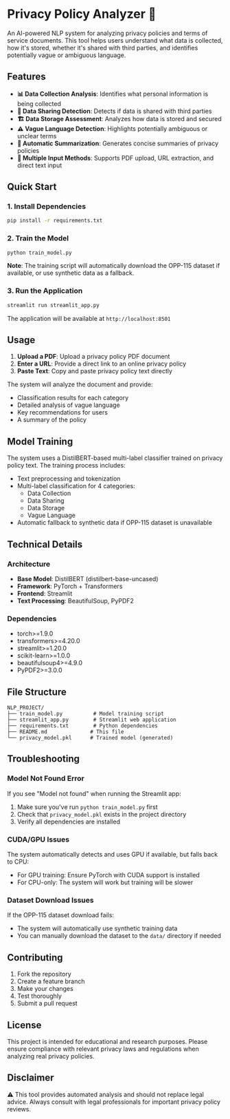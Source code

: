 # Privacy Policy Analyzer 🔐

An AI-powered NLP system for analyzing privacy policies and terms of service documents. This tool helps users understand what data is collected, how it's stored, whether it's shared with third parties, and identifies potentially vague or ambiguous language.

## Features

- **📊 Data Collection Analysis**: Identifies what personal information is being collected
- **🤝 Data Sharing Detection**: Detects if data is shared with third parties
- **🏗️ Data Storage Assessment**: Analyzes how data is stored and secured
- **⚠️ Vague Language Detection**: Highlights potentially ambiguous or unclear terms
- **📝 Automatic Summarization**: Generates concise summaries of privacy policies
- **🔗 Multiple Input Methods**: Supports PDF upload, URL extraction, and direct text input

## Quick Start

### 1. Install Dependencies

```bash
pip install -r requirements.txt
```

### 2. Train the Model

```bash
python train_model.py
```

**Note**: The training script will automatically download the OPP-115 dataset if available, or use synthetic data as a fallback.

### 3. Run the Application

```bash
streamlit run streamlit_app.py
```

The application will be available at `http://localhost:8501`

## Usage

1. **Upload a PDF**: Upload a privacy policy PDF document
2. **Enter a URL**: Provide a direct link to an online privacy policy
3. **Paste Text**: Copy and paste privacy policy text directly

The system will analyze the document and provide:
- Classification results for each category
- Detailed analysis of vague language
- Key recommendations for users
- A summary of the policy

## Model Training

The system uses a DistilBERT-based multi-label classifier trained on privacy policy text. The training process includes:

- Text preprocessing and tokenization
- Multi-label classification for 4 categories:
  - Data Collection
  - Data Sharing  
  - Data Storage
  - Vague Language
- Automatic fallback to synthetic data if OPP-115 dataset is unavailable

## Technical Details

### Architecture
- **Base Model**: DistilBERT (distilbert-base-uncased)
- **Framework**: PyTorch + Transformers
- **Frontend**: Streamlit
- **Text Processing**: BeautifulSoup, PyPDF2

### Dependencies
- torch>=1.9.0
- transformers>=4.20.0
- streamlit>=1.20.0
- scikit-learn>=1.0.0
- beautifulsoup4>=4.9.0
- PyPDF2>=3.0.0

## File Structure

```
NLP_PROJECT/
├── train_model.py          # Model training script
├── streamlit_app.py        # Streamlit web application
├── requirements.txt        # Python dependencies
├── README.md              # This file
└── privacy_model.pkl      # Trained model (generated)
```

## Troubleshooting

### Model Not Found Error
If you see "Model not found" when running the Streamlit app:
1. Make sure you've run `python train_model.py` first
2. Check that `privacy_model.pkl` exists in the project directory
3. Verify all dependencies are installed

### CUDA/GPU Issues
The system automatically detects and uses GPU if available, but falls back to CPU:
- For GPU training: Ensure PyTorch with CUDA support is installed
- For CPU-only: The system will work but training will be slower

### Dataset Download Issues
If the OPP-115 dataset download fails:
- The system will automatically use synthetic training data
- You can manually download the dataset to the `data/` directory if needed

## Contributing

1. Fork the repository
2. Create a feature branch
3. Make your changes
4. Test thoroughly
5. Submit a pull request

## License

This project is intended for educational and research purposes. Please ensure compliance with relevant privacy laws and regulations when analyzing real privacy policies.

## Disclaimer

⚠️ This tool provides automated analysis and should not replace legal advice. Always consult with legal professionals for important privacy policy reviews.